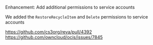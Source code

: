 Enhancement: Add additional permissions to service accounts

We added the `RestoreRecycleItem` and `Delete` permissions to service accounts 

https://github.com/cs3org/reva/pull/4392
https://github.com/owncloud/ocis/issues/7845
